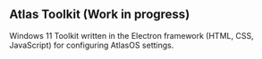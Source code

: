 ## Atlas Toolkit (Work in progress)
Windows 11 Toolkit written in the Electron framework (HTML, CSS, JavaScript) for configuring AtlasOS settings.
